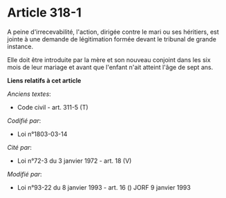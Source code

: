 # Article 318-1

A peine d'irrecevabilité, l'action, dirigée contre le mari ou ses héritiers, est jointe à une demande de légitimation formée
devant le tribunal de grande instance.

Elle doit être introduite par la mère et son nouveau conjoint dans les six mois de leur mariage et avant que l'enfant n'ait
atteint l'âge de sept ans.

**Liens relatifs à cet article**

_Anciens textes_:

  - Code civil - art. 311-5 (T)

_Codifié par_:

  - Loi n°1803-03-14

_Cité par_:

  - Loi n°72-3 du 3 janvier 1972 - art. 18 (V)

_Modifié par_:

  - Loi n°93-22 du 8 janvier 1993 - art. 16 () JORF 9 janvier 1993

